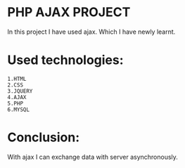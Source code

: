 # PHP AJAX PROJECT
In this project I have used ajax. Which I have newly learnt.

# Used technologies:
    1.HTML
    2.CSS
    3.JQUERY
    4.AJAX
    5.PHP
    6.MYSQL

# Conclusion:
With ajax I can exchange data with server asynchronously.

